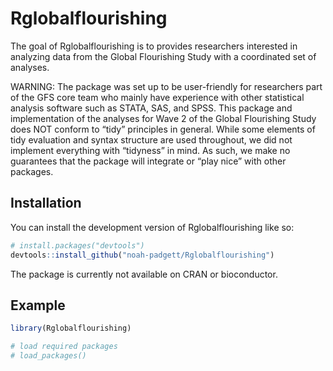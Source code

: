 
<!-- README.md is generated from README.Rmd. Please edit that file -->

# Rglobalflourishing

<!-- badges: start -->
<!-- badges: end -->

The goal of Rglobalflourishing is to provides researchers interested in
analyzing data from the Global Flourishing Study with a coordinated set
of analyses.

WARNING: The package was set up to be user-friendly for researchers part
of the GFS core team who mainly have experience with other statistical
analysis software such as STATA, SAS, and SPSS. This package and
implementation of the analyses for Wave 2 of the Global Flourishing
Study does NOT conform to “tidy” principles in general. While some
elements of tidy evaluation and syntax structure are used throughout, we
did not implement everything with “tidyness” in mind. As such, we make
no guarantees that the package will integrate or “play nice” with other
packages.

## Installation

You can install the development version of Rglobalflourishing like so:

``` r
# install.packages("devtools")
devtools::install_github("noah-padgett/Rglobalflourishing")
```

The package is currently not available on CRAN or bioconductor.

## Example

``` r
library(Rglobalflourishing)

# load required packages
# load_packages()
```

